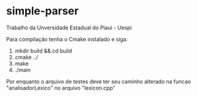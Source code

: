 # simple-parser
Trabalho da Unversidade Estadual do Piauí - Uespi

Para compilação tenha o Cmake instalado e siga:
1. mkdir build && cd build
2. cmake ../
3. make
4. ./main

Por enquanto o arquivo de testes deve ter seu caminho alterado na funcao "analisadorLexico" no arquivo "lexicon.cpp"
